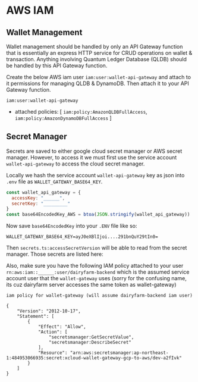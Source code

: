 # AWS IAM

## Wallet Management

Wallet management should be handled by only an API Gateway function that is essentially an express HTTP service for CRUD operations on wallet & transaction. Anything involving Quantum Ledger Database (QLDB) should be handled by this API Gateway function.

Create the below AWS iam user `iam:user:wallet-api-gateway` and attach to it permissions for managing QLDB & DynamoDB. Then attach it to your API Gateway function.

`iam:user:wallet-api-gateway`
- attached policies: [
  `iam:policy:AmazonQLDBFullAccess`,
  `iam:policy:AmazonDynamoDBFullAccess`
  ]


## Secret Manager
Secrets are saved to either google cloud secret manager or AWS secret manager. However, to access it we must first use the service account `wallet-api-gateway` to access the cloud secret manager.

Locally we hash the service account `wallet-api-gateway` key as json into `.env` file as `WALLET_GATEWAY_BASE64_KEY`.

```js
const wallet_api_gateway = {
  accessKey: "______",
  secretKey: "_________"
}
const base64EncodedKey_AWS = btoa(JSON.stringify(wallet_api_gateway))
```

Now save `base64EncodedKey` into your `.ENV` file like so:

```.env
WALLET_GATEWAY_BASE64_KEY=ayJ0eXBlIjoi....291bnQuY29tIn0=
```

Then `secrets.ts:accessSecretVersion` will be able to read from the secret manager. Those secrets are listed here:

Also, make sure you have the following IAM policy attached to your user `rn:aws:iam::______:user/dairyfarm-backend` which is the assumed service account user that the `wallet-gateway` uses (sorry for the confusing name, its cuz dairyfarm server accesses the same token as wallet-gateway)

`iam policy for wallet-gateway (will assume dairyfarm-backend iam user)`
```
{
    "Version": "2012-10-17",
    "Statement": [
        {
            "Effect": "Allow",
            "Action": [
                "secretsmanager:GetSecretValue",
                "secretsmanager:DescribeSecret"
            ],
            "Resource": "arn:aws:secretsmanager:ap-northeast-1:484953066935:secret:xcloud-wallet-gateway-gcp-to-aws/dev-a2fIvk"
        }
    ]
}
```